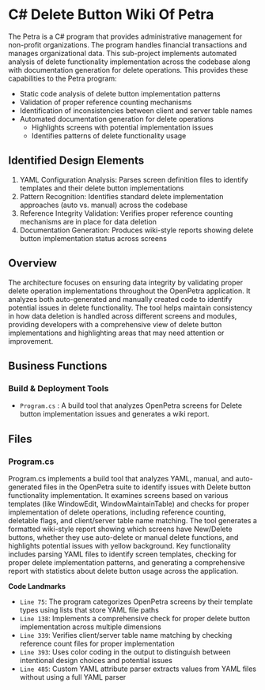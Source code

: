 # C# Delete Button Wiki Of Petra

The Petra is a C# program that provides administrative management for non-profit organizations. The program handles financial transactions and manages organizational data. This sub-project implements automated analysis of delete functionality implementation across the codebase along with documentation generation for delete operations. This provides these capabilities to the Petra program:

- Static code analysis of delete button implementation patterns
- Validation of proper reference counting mechanisms
- Identification of inconsistencies between client and server table names
- Automated documentation generation for delete operations
  - Highlights screens with potential implementation issues
  - Identifies patterns of delete functionality usage

## Identified Design Elements

1. YAML Configuration Analysis: Parses screen definition files to identify templates and their delete button implementations
2. Pattern Recognition: Identifies standard delete implementation approaches (auto vs. manual) across the codebase
3. Reference Integrity Validation: Verifies proper reference counting mechanisms are in place for data deletion
4. Documentation Generation: Produces wiki-style reports showing delete button implementation status across screens

## Overview
The architecture focuses on ensuring data integrity by validating proper delete operation implementations throughout the OpenPetra application. It analyzes both auto-generated and manually created code to identify potential issues in delete functionality. The tool helps maintain consistency in how data deletion is handled across different screens and modules, providing developers with a comprehensive view of delete button implementations and highlighting areas that may need attention or improvement.

## Business Functions

### Build & Deployment Tools
- `Program.cs` : A build tool that analyzes OpenPetra screens for Delete button implementation issues and generates a wiki report.

## Files
### Program.cs

Program.cs implements a build tool that analyzes YAML, manual, and auto-generated files in the OpenPetra suite to identify issues with Delete button functionality implementation. It examines screens based on various templates (like WindowEdit, WindowMaintainTable) and checks for proper implementation of delete operations, including reference counting, deletable flags, and client/server table name matching. The tool generates a formatted wiki-style report showing which screens have New/Delete buttons, whether they use auto-delete or manual delete functions, and highlights potential issues with yellow background. Key functionality includes parsing YAML files to identify screen templates, checking for proper delete implementation patterns, and generating a comprehensive report with statistics about delete button usage across the application.

 **Code Landmarks**
- `Line 75`: The program categorizes OpenPetra screens by their template types using lists that store YAML file paths
- `Line 138`: Implements a comprehensive check for proper delete button implementation across multiple dimensions
- `Line 339`: Verifies client/server table name matching by checking reference count files for proper implementation
- `Line 393`: Uses color coding in the output to distinguish between intentional design choices and potential issues
- `Line 485`: Custom YAML attribute parser extracts values from YAML files without using a full YAML parser

[Generated by the Sage AI expert workbench: 2025-03-30 02:22:57  https://sage-tech.ai/workbench]: #